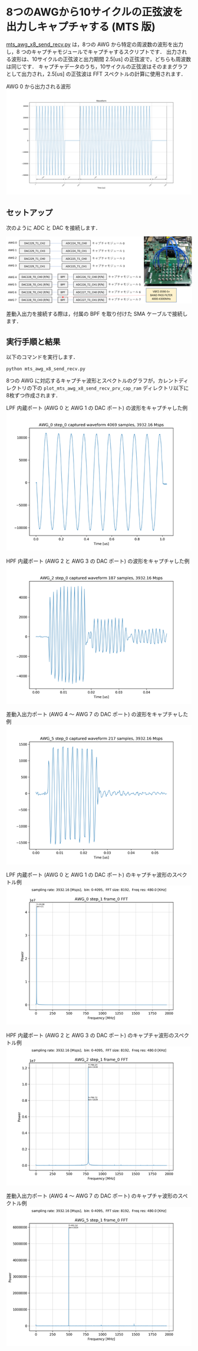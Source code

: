 # 8つのAWGから10サイクルの正弦波を出力しキャプチャする (MTS 版)

[mts_awg_x8_send_recv.py](./mts_awg_x8_send_recv.py) は，8つの AWG から特定の周波数の波形を出力し，8 つのキャプチャモジュールでキャプチャするスクリプトです．
出力される波形は、10サイクルの正弦波と出力期間 2.5[us] の正弦波で，どちらも周波数は同じです．
キャプチャデータのうち，10サイクルの正弦波はそのままグラフとして出力され，2.5[us] の正弦波は FFT スペクトルの計算に使用されます．

AWG 0 から出力される波形  
![AWG 0 から出力される波形](images/awg_0_waveform.png)

## セットアップ

次のように ADC と DAC を接続します．  

![セットアップ](../../docs/images/awg-x8-setup.png)

差動入出力を接続する際は，付属の BPF を取り付けた SMA ケーブルで接続します．

## 実行手順と結果

以下のコマンドを実行します．

```
python mts_awg_x8_send_recv.py
```

8つの AWG に対応するキャプチャ波形とスペクトルのグラフが，カレントディレクトリの下の `plot_mts_awg_x8_send_recv_prv_cap_ram` ディレクトリ以下に8枚ずつ作成されます．

LPF 内蔵ポート (AWG 0 と AWG 1 の DAC ポート) の波形をキャプチャした例  
![LPF 内蔵ポートのキャプチャの波形例](images/AWG_0_step_0_captured.png)

HPF 内蔵ポート (AWG 2 と AWG 3 の DAC ポート) の波形をキャプチャした例  
![HPF 内蔵ポートのキャプチャの波形例](images/AWG_2_step_0_captured.png)

差動入出力ポート (AWG 4 〜 AWG 7 の DAC ポート) の波形をキャプチャした例  
![差動入出力ポートのキャプチャの波形例](images/AWG_5_step_0_captured.png)

LPF 内蔵ポート (AWG 0 と AWG 1 の DAC ポート) のキャプチャ波形のスペクトル例  
![LPF 内蔵ポートのキャプチャ波形のスペクトル例](images/AWG_0_step_1_frame_0_FFT_abs.png)

HPF 内蔵ポート (AWG 2 と AWG 3 の DAC ポート) のキャプチャ波形のスペクトル例  
![HPF 内蔵ポートのキャプチャ波形のスペクトル例](images/AWG_2_step_1_frame_0_FFT_abs.png)

差動入出力ポート (AWG 4 〜 AWG 7 の DAC ポート) のキャプチャ波形のスペクトル例  
![差動入出力ポートのキャプチャ波形のスペクトル例](images/AWG_5_step_1_frame_0_FFT_abs.png)
